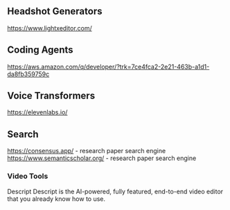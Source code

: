 ## Headshot Generators
https://www.lightxeditor.com/

## Coding Agents
https://aws.amazon.com/q/developer/?trk=7ce4fca2-2e21-463b-a1d1-da8fb359759c

## Voice Transformers
https://elevenlabs.io/

## Search
https://consensus.app/ - research paper search engine
https://www.semanticscholar.org/ - research paper search engine

### Video Tools
Descript
	Descript is the AI-powered, fully featured, end-to-end video editor that you already know how to use.
	[](https://web.descript.com/?sign_up=true)